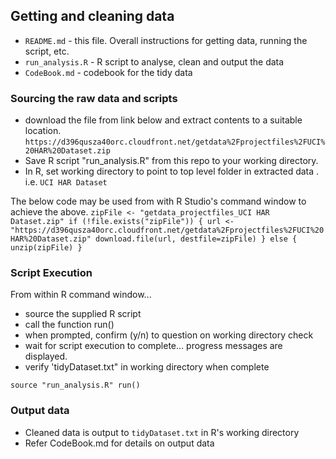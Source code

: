 ## Getting and cleaning data 

* `README.md` - this file. Overall instructions for getting data, running the script, etc.
* `run_analysis.R`  - R script to analyse, clean and output the data
* `CodeBook.md`  - codebook for the tidy data  

### Sourcing the raw data and scripts
* download the file from link below and extract contents to a suitable location. 
    `https://d396qusza40orc.cloudfront.net/getdata%2Fprojectfiles%2FUCI%20HAR%20Dataset.zip`
* Save R script "run_analysis.R" from this repo to your working directory.
* In R, set working directory to point to top level folder in extracted data . i.e. `UCI HAR Dataset`

The below code may be used from with R Studio's command window to achieve the above.
    `zipFile <- "getdata_projectfiles_UCI HAR Dataset.zip"
    if (!file.exists("zipFile")) {
        url <- "https://d396qusza40orc.cloudfront.net/getdata%2Fprojectfiles%2FUCI%20HAR%20Dataset.zip"
        download.file(url, destfile=zipFile)
    } else {
        unzip(zipFile)
    }`
    
### Script Execution
From within R command window...
* source the supplied R script
* call the function run()
* when prompted, confirm (y/n) to question on working directory check
* wait for script execution to complete... progress messages are displayed. 
* verify 'tidyDataset.txt" in working directory when complete

 `source "run_analysis.R"
  run()`

### Output data
* Cleaned data is output to `tidyDataset.txt` in R's working directory
* Refer CodeBook.md for details on output data 